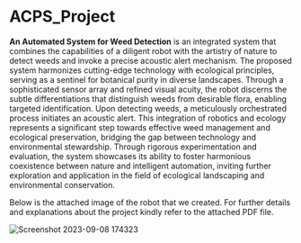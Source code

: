 # ACPS_Project
<b>An Automated System for Weed Detection</b> is an integrated system that combines the capabilities of a diligent robot with the artistry of nature to detect weeds and invoke a precise acoustic alert mechanism. The proposed system harmonizes cutting-edge technology with ecological principles, serving as a sentinel for botanical purity in diverse landscapes. Through a sophisticated sensor array and refined visual acuity, the robot discerns the subtle differentiations that distinguish weeds from desirable flora, enabling targeted identification. Upon detecting weeds, a meticulously orchestrated process initiates an acoustic alert. This integration of robotics and ecology represents a significant step towards effective weed management and ecological preservation, bridging the gap between technology and environmental stewardship. Through rigorous experimentation and evaluation, the system showcases its ability to foster harmonious coexistence between nature and intelligent automation, inviting further exploration and application in the field of ecological landscaping and environmental conservation.

Below is the attached image of the robot that we created. For further details and explanations about the project kindly refer to the attached PDF file.



![Screenshot 2023-09-08 174323](https://github.com/abhiace921/ACPS_Project/assets/144450843/b6457a5e-8db1-4c86-92cc-a92c33473afd)
